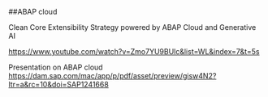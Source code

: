 

##ABAP cloud

Clean Core Extensibility Strategy powered by ABAP Cloud and Generative AI

https://www.youtube.com/watch?v=Zmo7YU9BUlc&list=WL&index=7&t=5s

Presentation on ABAP cloud https://dam.sap.com/mac/app/p/pdf/asset/preview/gisw4N2?ltr=a&rc=10&doi=SAP1241668
